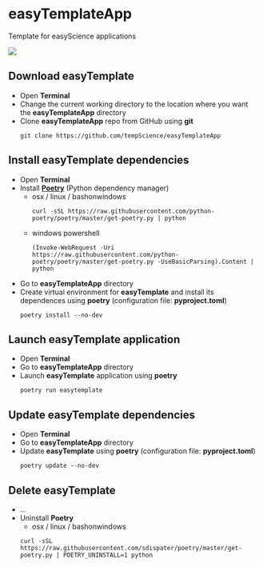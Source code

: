 # easyTemplateApp
Template for easyScience applications

[![][61]][62]

## Download easyTemplate
* Open **Terminal**
* Change the current working directory to the location where you want the **easyTemplateApp** directory
* Clone **easyTemplateApp** repo from GitHub using **git**
  ```
  git clone https://github.com/tempScience/easyTemplateApp
  ```
  
## Install easyTemplate dependencies
* Open **Terminal**
* Install [**Poetry**](https://python-poetry.org/docs/) (Python dependency manager)
  * osx / linux / bashonwindows
    ```
    curl -sSL https://raw.githubusercontent.com/python-poetry/poetry/master/get-poetry.py | python
    ```
  * windows powershell
    ```
    (Invoke-WebRequest -Uri https://raw.githubusercontent.com/python-poetry/poetry/master/get-poetry.py -UseBasicParsing).Content | python
    ```
* Go to **easyTemplateApp** directory
* Create virtual environment for **easyTemplate** and install its dependences using **poetry** (configuration file: **pyproject.toml**)
  ```
  poetry install --no-dev
  ```
  
## Launch easyTemplate application
* Open **Terminal**
* Go to **easyTemplateApp** directory
* Launch **easyTemplate** application using **poetry**
  ```
  poetry run easytemplate
  ```

## Update easyTemplate dependencies
* Open **Terminal**
* Go to **easyTemplateApp** directory
* Update **easyTemplate** using **poetry** (configuration file: **pyproject.toml**)
  ```
  poetry update --no-dev
  ```

## Delete easyTemplate
* ...
* Uninstall **Poetry**
   * osx / linux / bashonwindows
   ```
   curl -sSL https://raw.githubusercontent.com/sdispater/poetry/master/get-poetry.py | POETRY_UNINSTALL=1 python
   ```

<!---URLs--->

<!---LicenseScan--->
[61]: https://app.fossa.com/api/projects/git%2Bgithub.com%2FtempScience%2FeasyTemplateApp.svg?type=shield
[62]: https://app.fossa.com/projects/git%2Bgithub.com%2FtempScience%2FeasyTemplateApp?ref=badge_shield
